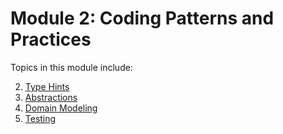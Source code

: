 # Module 2: Coding Patterns and Practices

Topics in this module include:

2. [Type Hints](./topics/02-type-hints.md)
3. [Abstractions](./topics/03-abstractions.md)
4. [Domain Modeling](./topics/04-domain-modeling.md)
5. [Testing](./topics/05-testing.md)